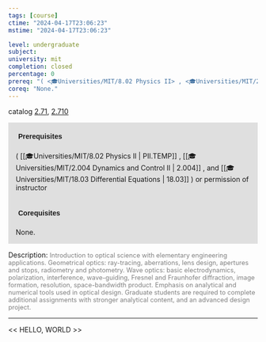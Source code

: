 ```yaml
---
tags: [course]
ctime: "2024-04-17T23:06:23"
mstime: "2024-04-17T23:06:23"

level: undergraduate
subject: 
university: mit
completion: closed
percentage: 0
prereq: "( <🎓Universities/MIT/8.02 Physics II> , <🎓Universities/MIT/2.004 Dynamics and Control II> , and <🎓Universities/MIT/18.03 Differential Equations> ) or permission of instructor"
coreq: "None."
---
```


catalog [2.71](http://student.mit.edu/catalog/m2b.html#2.71), [2.710](http://student.mit.edu/catalog/m2b.html#2.710)

<span style="display: block; padding: 15px; background-color: rgb(100, 100, 100, 0.2);"><font id="m_prereq1920_0" style="display: block; font-family: Arial, sans-serif; font-weight: bold; padding: 5px">Prerequisites</font><br><span id="prereq1920_0">( [[🎓Universities/MIT/8.02 Physics II | PII.TEMP]] , [[🎓Universities/MIT/2.004 Dynamics and Control II | 2.004]] , and [[🎓Universities/MIT/18.03 Differential Equations | 18.03]] ) or permission of instructor</span></span>
<span style="display: block; padding: 15px; background-color: rgb(100, 100, 100, 0.2);"><font id="m_coreq1920_0" style="display: block; font-family: Arial, sans-serif; font-weight: bold; padding: 5px">Corequisites</font><br><span id="coreq1920_0">None.</span></span>

<font style="">Description:</font>
<font style="color: grey; font-size: 0.8rem;">Introduction to optical science with elementary engineering applications. Geometrical optics: ray-tracing, aberrations, lens design, apertures and stops, radiometry and photometry. Wave optics: basic electrodynamics, polarization, interference, wave-guiding, Fresnel and Fraunhofer diffraction, image formation, resolution, space-bandwidth product. Emphasis on analytical and numerical tools used in optical design. Graduate students are required to complete additional assignments with stronger analytical content, and an advanced design project.</font>



---

<< HELLO, WORLD >>
